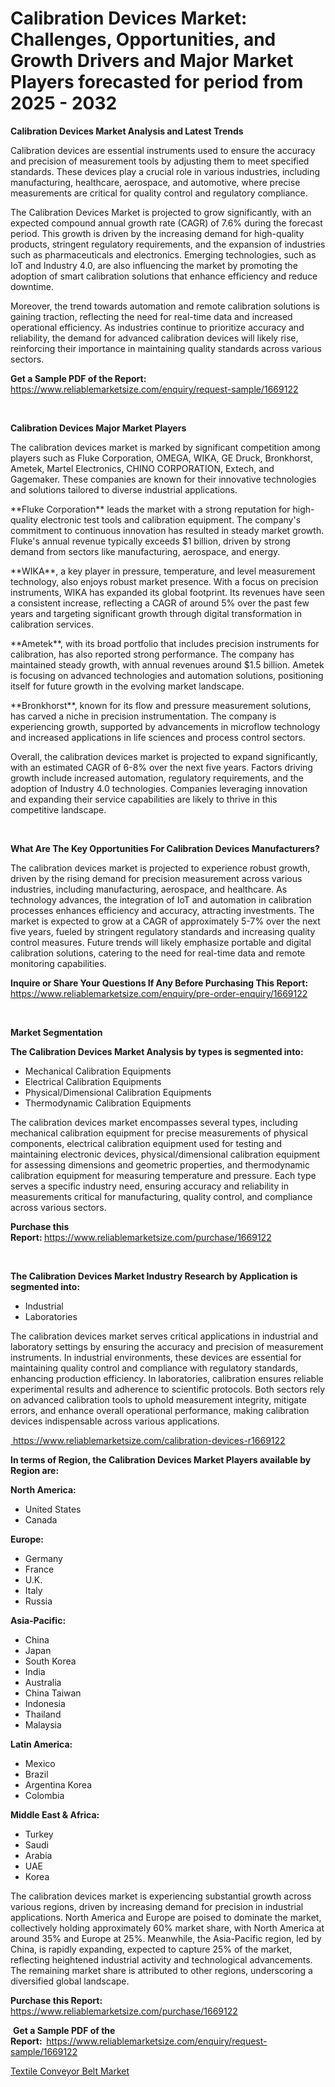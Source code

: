 <p><h1>Calibration Devices Market: Challenges, Opportunities, and Growth Drivers and Major Market Players forecasted for period from 2025 - 2032</h1></p><p><strong>Calibration Devices Market Analysis and Latest Trends</strong></p>
<p><p>Calibration devices are essential instruments used to ensure the accuracy and precision of measurement tools by adjusting them to meet specified standards. These devices play a crucial role in various industries, including manufacturing, healthcare, aerospace, and automotive, where precise measurements are critical for quality control and regulatory compliance.</p><p>The Calibration Devices Market is projected to grow significantly, with an expected compound annual growth rate (CAGR) of 7.6% during the forecast period. This growth is driven by the increasing demand for high-quality products, stringent regulatory requirements, and the expansion of industries such as pharmaceuticals and electronics. Emerging technologies, such as IoT and Industry 4.0, are also influencing the market by promoting the adoption of smart calibration solutions that enhance efficiency and reduce downtime.</p><p>Moreover, the trend towards automation and remote calibration solutions is gaining traction, reflecting the need for real-time data and increased operational efficiency. As industries continue to prioritize accuracy and reliability, the demand for advanced calibration devices will likely rise, reinforcing their importance in maintaining quality standards across various sectors.</p></p>
<p><strong>Get a Sample PDF of the Report:&nbsp;</strong> <a href="https://www.reliablemarketsize.com/enquiry/request-sample/1669122?utm_campaign=3431&utm_medium=2&utm_source=Github&utm_content=ia&utm_term=08042025&utm_id=calibration-devices">https://www.reliablemarketsize.com/enquiry/request-sample/1669122</a></p>
<p>&nbsp;</p>
<p><strong>Calibration Devices Major Market Players</strong></p>
<p><p>The calibration devices market is marked by significant competition among players such as Fluke Corporation, OMEGA, WIKA, GE Druck, Bronkhorst, Ametek, Martel Electronics, CHINO CORPORATION, Extech, and Gagemaker. These companies are known for their innovative technologies and solutions tailored to diverse industrial applications.</p><p>**Fluke Corporation** leads the market with a strong reputation for high-quality electronic test tools and calibration equipment. The company's commitment to continuous innovation has resulted in steady market growth. Fluke's annual revenue typically exceeds $1 billion, driven by strong demand from sectors like manufacturing, aerospace, and energy.</p><p>**WIKA**, a key player in pressure, temperature, and level measurement technology, also enjoys robust market presence. With a focus on precision instruments, WIKA has expanded its global footprint. Its revenues have seen a consistent increase, reflecting a CAGR of around 5% over the past few years and targeting significant growth through digital transformation in calibration services.</p><p>**Ametek**, with its broad portfolio that includes precision instruments for calibration, has also reported strong performance. The company has maintained steady growth, with annual revenues around $1.5 billion. Ametek is focusing on advanced technologies and automation solutions, positioning itself for future growth in the evolving market landscape.</p><p>**Bronkhorst**, known for its flow and pressure measurement solutions, has carved a niche in precision instrumentation. The company is experiencing growth, supported by advancements in microflow technology and increased applications in life sciences and process control sectors.</p><p>Overall, the calibration devices market is projected to expand significantly, with an estimated CAGR of 6-8% over the next five years. Factors driving growth include increased automation, regulatory requirements, and the adoption of Industry 4.0 technologies. Companies leveraging innovation and expanding their service capabilities are likely to thrive in this competitive landscape.</p></p>
<p>&nbsp;</p>
<p><strong>What Are The Key Opportunities For Calibration Devices Manufacturers?</strong></p>
<p><p>The calibration devices market is projected to experience robust growth, driven by the rising demand for precision measurement across various industries, including manufacturing, aerospace, and healthcare. As technology advances, the integration of IoT and automation in calibration processes enhances efficiency and accuracy, attracting investments. The market is expected to grow at a CAGR of approximately 5-7% over the next five years, fueled by stringent regulatory standards and increasing quality control measures. Future trends will likely emphasize portable and digital calibration solutions, catering to the need for real-time data and remote monitoring capabilities.</p></p>
<p><strong>Inquire or Share Your Questions If Any Before Purchasing This Report:</strong> <a href="https://www.reliablemarketsize.com/enquiry/pre-order-enquiry/1669122?utm_campaign=3431&utm_medium=2&utm_source=Github&utm_content=ia&utm_term=08042025&utm_id=calibration-devices">https://www.reliablemarketsize.com/enquiry/pre-order-enquiry/1669122</a></p>
<p>&nbsp;</p>
<p><strong>Market Segmentation</strong></p>
<p><strong>The Calibration Devices Market Analysis by types is segmented into:</strong></p>
<p><ul><li>Mechanical Calibration Equipments</li><li>Electrical Calibration Equipments</li><li>Physical/Dimensional Calibration Equipments</li><li>Thermodynamic Calibration Equipments</li></ul></p>
<p><p>The calibration devices market encompasses several types, including mechanical calibration equipment for precise measurements of physical components, electrical calibration equipment used for testing and maintaining electronic devices, physical/dimensional calibration equipment for assessing dimensions and geometric properties, and thermodynamic calibration equipment for measuring temperature and pressure. Each type serves a specific industry need, ensuring accuracy and reliability in measurements critical for manufacturing, quality control, and compliance across various sectors.</p></p>
<p><strong>Purchase this Report:&nbsp;</strong><a href="https://www.reliablemarketsize.com/purchase/1669122?utm_campaign=3431&utm_medium=2&utm_source=Github&utm_content=ia&utm_term=08042025&utm_id=calibration-devices">https://www.reliablemarketsize.com/purchase/1669122</a></p>
<p>&nbsp;</p>
<p><strong>The Calibration Devices Market Industry Research by Application is segmented into:</strong></p>
<p><ul><li>Industrial</li><li>Laboratories</li></ul></p>
<p><p>The calibration devices market serves critical applications in industrial and laboratory settings by ensuring the accuracy and precision of measurement instruments. In industrial environments, these devices are essential for maintaining quality control and compliance with regulatory standards, enhancing production efficiency. In laboratories, calibration ensures reliable experimental results and adherence to scientific protocols. Both sectors rely on advanced calibration tools to uphold measurement integrity, mitigate errors, and enhance overall operational performance, making calibration devices indispensable across various applications.</p></p>
<p><a href="https://www.reliablemarketsize.com/calibration-devices-r1669122?utm_campaign=3431&utm_medium=2&utm_source=Github&utm_content=ia&utm_term=08042025&utm_id=calibration-devices">&nbsp;https://www.reliablemarketsize.com/calibration-devices-r1669122</a></p>
<p><strong>In terms of Region, the Calibration Devices Market Players available by Region are:</strong></p>
<p>
    <p> <strong> North America: </strong>
        <ul>
            <li>United States</li>
            <li>Canada</li>
        </ul>
        </p> 
    <p> <strong> Europe: </strong>
        <ul>
            <li>Germany</li>
            <li>France</li>
            <li>U.K.</li>
            <li>Italy</li>
            <li>Russia</li>
        </ul>
        </p> 
    <p> <strong> Asia-Pacific: </strong>
        <ul>
            <li>China</li>
            <li>Japan</li>
            <li>South Korea</li>
            <li>India</li>
            <li>Australia</li>
            <li>China Taiwan</li>
            <li>Indonesia</li>
            <li>Thailand</li>
            <li>Malaysia</li>
        </ul>
        </p> 
    <p> <strong> Latin America: </strong>
        <ul>
            <li>Mexico</li>
            <li>Brazil</li>
            <li>Argentina Korea</li>
            <li>Colombia</li>
        </ul>
        </p> 
    <p> <strong> Middle East & Africa: </strong>
        <ul>
            <li>Turkey</li>
            <li>Saudi</li>
            <li>Arabia</li>
            <li>UAE</li>
            <li>Korea</li>
        </ul>
    </p>
    </p>
<p><p>The calibration devices market is experiencing substantial growth across various regions, driven by increasing demand for precision in industrial applications. North America and Europe are poised to dominate the market, collectively holding approximately 60% market share, with North America at around 35% and Europe at 25%. Meanwhile, the Asia-Pacific region, led by China, is rapidly expanding, expected to capture 25% of the market, reflecting heightened industrial activity and technological advancements. The remaining market share is attributed to other regions, underscoring a diversified global landscape.</p></p>
<p><strong>Purchase this Report: </strong><a href="https://www.reliablemarketsize.com/purchase/1669122?utm_campaign=3431&utm_medium=2&utm_source=Github&utm_content=ia&utm_term=08042025&utm_id=calibration-devices">https://www.reliablemarketsize.com/purchase/1669122</a></p>
<p>&nbsp;<strong>Get a Sample PDF of the Report:&nbsp;&nbsp;</strong><a href="https://www.reliablemarketsize.com/enquiry/request-sample/1669122?utm_campaign=3431&utm_medium=2&utm_source=Github&utm_content=ia&utm_term=08042025&utm_id=calibration-devices">https://www.reliablemarketsize.com/enquiry/request-sample/1669122</a></p>
<p><strong></strong></p>
<p><p><a href="https://github.com/gackesaizaze/Market-Research-Report-List-1/blob/main/textile-conveyor-belt-market.md?utm_campaign=3431&utm_medium=2&utm_source=Github&utm_content=ia&utm_term=08042025&utm_id=calibration-devices">Textile Conveyor Belt Market</a></p></p>